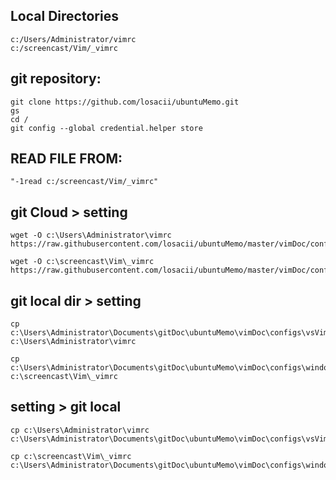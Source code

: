 ## Local Directories
    c:/Users/Administrator/vimrc
    c:/screencast/Vim/_vimrc

## git repository:
    git clone https://github.com/losacii/ubuntuMemo.git
    gs
    cd /
    git config --global credential.helper store

## READ FILE FROM: 
    "-1read c:/screencast/Vim/_vimrc"

## git Cloud > setting

	wget -O c:\Users\Administrator\vimrc https://raw.githubusercontent.com/losacii/ubuntuMemo/master/vimDoc/configs/vsVimrc

	wget -O c:\screencast\Vim\_vimrc https://raw.githubusercontent.com/losacii/ubuntuMemo/master/vimDoc/configs/winCmderVimrc


## git local dir > setting
	cp c:\Users\Administrator\Documents\gitDoc\ubuntuMemo\vimDoc\configs\vsVimrc.vim c:\Users\Administrator\vimrc

	cp c:\Users\Administrator\Documents\gitDoc\ubuntuMemo\vimDoc\configs\windowsVimrc.vim c:\screencast\Vim\_vimrc


## setting > git local 
	cp c:\Users\Administrator\vimrc c:\Users\Administrator\Documents\gitDoc\ubuntuMemo\vimDoc\configs\vsVimrc.vim

	cp c:\screencast\Vim\_vimrc c:\Users\Administrator\Documents\gitDoc\ubuntuMemo\vimDoc\configs\windowsVimrc.vim
